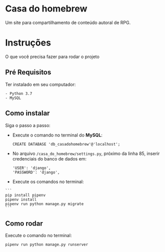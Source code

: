 # Casa do homebrew

Um site para compartilhamento de conteúdo autoral de RPG.

# Instruções
O que você precisa fazer para rodar o projeto

## Pré Requisitos
Ter instalado em seu computador:
```
- Python 3.7
- MySQL
```

## Como instalar
Siga o passo a passo:

-   Execute o comando no terminal do **MySQL**:
    ```
    CREATE DATABASE 'db_casadohomebrew'@'localhost';
    ```

- No arquivo ```/casa_do_homebrew/settings.py```, próximo da linha 85, inserir credenciais do banco de dados em:
   
    ```
    'USER': 'django',
    'PASSWORD': 'django',
    ``` 

-    Execute os comandos no terminal:
    
    ```
    pip install pipenv
    pipenv install
    pipenv run python manage.py migrate
    ```

## Como rodar
Execute o comando no terminal:
```
pipenv run python manage.py runserver 
```